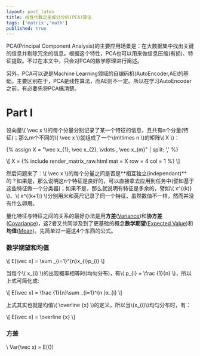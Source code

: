 ```yaml
---
layout: post_latex
title: 线性代数之主成分分析(PCA)算法
tags: ['matrix','math']
published: true
---
```


PCA(Principal Component Analysis)的主要应用场景是：在大数据集中找出关键的信息并剔除冗余的信息。根据这个特性，PCA也可以用来做信息压缩(有损)、特征提取。不过在本文中，只会对PCA的数学原理进行阐述。

另外，PCA可以说是Machine Learning领域的自编码机(AutoEncoder,AE)的基础。主要区别在于，PCA是线性算法，而AE则不一定。所以在学习AutoEncoder之前，有必要先将PCA搞清楚。

<!--more-->

# Part I

设向量\\( \\vec x \\)的每个分量分别记录了某一个特征的信息，且共有n个分量(特征)；那么m个不同的\\( \\vec x \\)就组成了一个\\(m\\times n \\)的矩阵\\( X \\)：

{% assign X =  "\\vec x\_\{1\},  \\vec x\_\{2\},  \\vdots , \\vec x\_\{m\}" | split: ',' %}

\\[ X = {% include render_matrix_raw.html mat = X  row = 4 col = 1 %}  \\]

然后问题来了：\\( \\vec x \\)的每个分量之间是否是**相互独立(independant)**的？如果是，那么说明这n个特征是良好的，可以直接拿去应用到任务中(譬如基于这些特征做一个分类器)；如果不是，那么就说明有特征是多余的，譬如\\( x\^\{(k)\} \\)、\\( x\^\{(k+1)\} \\)分别用米和英尺记录了同一个特征，虽然数值不一样，然而并没有什么卵用。

量化特征与特征之间的关系的最好办法是用**方差**([Variance](https://en.wikipedia.org/wiki/Variance))和**协方差**([Covariance](https://en.wikipedia.org/wiki/Covariance))，这2者又共同涉及到了更基础的概念**数学期望**([Expected Value](https://en.wikipedia.org/wiki/Expected_value))和**均值**([Mean](https://en.wikipedia.org/wiki/Mean))。先简单过一遍这4个东西的公式。

### 数学期望和均值

\\[ E[\\vec x] = \\sum \_\{i=1\}\^\{n\}x\_\{i}p\_\{i\} \\]

当每个\\( x\_\{i\} \\)的出现概率相等时(均匀分布)，有\\( p\_\{i\} = \\frac \{1\}\{n\} \\)，所以上式可简化成:

\\[ E[\\vec x] = \\frac \{1\}\{n\}\\sum \_\{i=1\}\^\{n \}x\_\{i} \\]

上式其实也就是均值\\( \\overline \{x\} \\)的定义，所以当\\(x\_\{i\}\\)均匀分布时，有：

\\[  E[\\vec x] =  \\overline \{x\} \\]

### 方差


\\ Var(\\vec x) = E[()]
